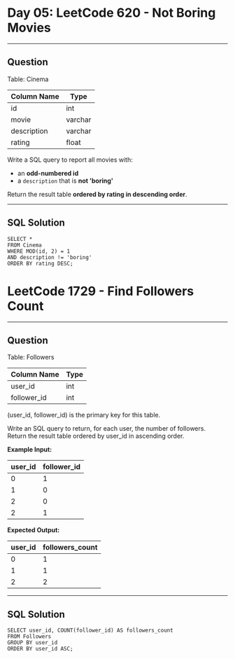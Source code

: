 # Day 05: LeetCode 620 - Not Boring Movies

---

## Question

Table: Cinema

| Column Name  | Type    |
|--------------|---------|
| id           | int     |
| movie        | varchar |
| description  | varchar |
| rating       | float   |

Write a SQL query to report all movies with:
- an **odd-numbered id**
- a `description` that is **not 'boring'**

Return the result table **ordered by rating in descending order**.

---

## SQL Solution
```
SELECT *
FROM Cinema
WHERE MOD(id, 2) = 1
AND description != 'boring'
ORDER BY rating DESC;
```
# LeetCode 1729 - Find Followers Count

---

## Question

Table: Followers

| Column Name  | Type |
|--------------|------|
| user_id      | int  |
| follower_id  | int  |

(user_id, follower_id) is the primary key for this table.

Write an SQL query to return, for each user, the number of followers.  
Return the result table ordered by user_id in ascending order.

**Example Input:**

| user_id | follower_id |
|---------|-------------|
| 0       | 1           |
| 1       | 0           |
| 2       | 0           |
| 2       | 1           |

**Expected Output:**

| user_id | followers_count |
|---------|----------------|
| 0       | 1              |
| 1       | 1              |
| 2       | 2              |

---

## SQL Solution
```
SELECT user_id, COUNT(follower_id) AS followers_count
FROM Followers
GROUP BY user_id
ORDER BY user_id ASC;
```
